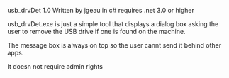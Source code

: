 usb_drvDet 1.0
Written by jgeau in c# requires .net 3.0 or higher

usb_drvDet.exe is just a simple tool that displays a dialog box asking the user to remove the USB drive if one is found on the machine.

The message box is always on top so the user cannt send it behind other apps.

It doesn not require admin rights


